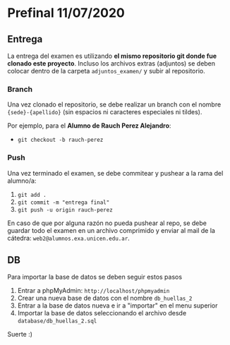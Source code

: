 # Prefinal 11/07/2020

## Entrega
La entrega del examen es utilizando **el mismo repositorio git donde fue clonado este proyecto**. Incluso los archivos extras (adjuntos) se deben colocar dentro de la carpeta `adjuntos_examen/` y subir al repositorio.

### Branch
Una vez clonado el repositorio, se debe realizar un branch con el nombre `{sede}-{apellido}` (sin espacios ni caracteres especiales ni tildes).

Por ejemplo, para el **Alumno de Rauch Perez Alejandro**:
* `git checkout -b rauch-perez`

### Push
Una vez terminado el examen, se debe commitear y pushear a la rama del alumno/a:
1. `git add .`
2. `git commit -m "entrega final"`
3. `git push -u origin rauch-perez`

En caso de que por alguna razón no pueda pushear al repo, se debe guardar todo el examen en un archivo comprimido y enviar al mail de la cátedra: `web2@alumnos.exa.unicen.edu.ar`.

## DB
Para importar la base de datos se deben seguir estos pasos

1. Entrar a phpMyAdmin: `http://localhost/phpmyadmin`
2. Crear una nueva base de datos con el nombre `db_huellas_2`
3. Entrar a la base de datos nueva e ir a "importar" en el menu superior
4. Importar la base de datos seleccionando el archivo desde `database/db_huellas_2.sql`

Suerte :)

